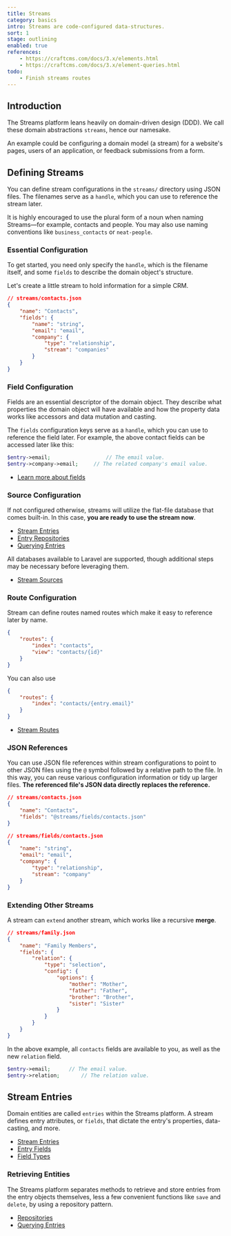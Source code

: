 ```yaml
---
title: Streams
category: basics
intro: Streams are code-configured data-structures.
sort: 1
stage: outlining
enabled: true
references:
    - https://craftcms.com/docs/3.x/elements.html
    - https://craftcms.com/docs/3.x/element-queries.html
todo:
    - Finish streams routes
---
```


## Introduction

The Streams platform leans heavily on domain-driven design (DDD). We call these domain abstractions `streams`, hence our namesake.

An example could be configuring a domain model (a stream) for a website's pages, users of an application, or feedback submissions from a form.

## Defining Streams

You can define stream configurations in the `streams/` directory using JSON files. The filenames serve as a `handle`, which you can use to reference the stream later.

It is highly encouraged to use the plural form of a noun when naming Streams—for example, contacts and people. You may also use naming conventions like `business_contacts` or `neat-people`.

### Essential Configuration

To get started, you need only specify the `handle`, which is the filename itself, and some `fields` to describe the domain object's structure.

Let's create a little stream to hold information for a simple CRM.

```json
// streams/contacts.json
{
    "name": "Contacts",
    "fields": {
        "name": "string",
        "email": "email",
        "company": {
            "type": "relationship",
            "stream": "companies"
        }
    }
}
```

### Field Configuration

Fields are an essential descriptor of the domain object. They describe what properties the domain object will have available and how the property data works like accessors and data mutation and casting.

The `fields` configuration keys serve as a `handle`, which you can use to reference the field later. For example, the above contact fields can be accessed later like this:

```php
$entry->email;                  // The email value.
$entry->company->email;     // The related company's email value.
```

- [Learn more about fields](fields)

### Source Configuration

If not configured otherwise, streams will utilize the flat-file database that comes built-in. In this case, **you are ready to use the stream now**.

- [Stream Entries](entries)
- [Entry Repositories](repositories)
- [Querying Entries](querying)

All databases available to Laravel are supported, though additional steps may be necessary before leveraging them.

- [Stream Sources](sources)

### Route Configuration

Stream can define routes named routes which make it easy to reference later by name.

```json
{
    "routes": {
        "index": "contacts",
        "view": "contacts/{id}"
    }
}
```

You can also use 

```json
{
    "routes": {
        "index": "contacts/{entry.email}"
    }
}
```

- [Stream Routes](routing#stream-routes)

### JSON References

You can use JSON file references within stream configurations to point to other JSON files using the `@` symbol followed by a relative path to the file. In this way, you can reuse various configuration information or tidy up larger files. **The referenced file's JSON data directly replaces the reference.**

```json
// streams/contacts.json
{
    "name": "Contacts",
    "fields": "@streams/fields/contacts.json"
}
```

```json
// streams/fields/contacts.json
{
    "name": "string",
    "email": "email",
    "company": {
        "type": "relationship",
        "stream": "company"
    }
}
```

### Extending Other Streams

A stream can `extend` another stream, which works like a recursive **merge**.

```json
// streams/family.json
{
    "name": "Family Members",
    "fields": {
        "relation": {
            "type": "selection",
            "config": {
                "options": {
                    "mother": "Mother",
                    "father": "Father",
                    "brother": "Brother",
                    "sister": "Sister"
                }
            }
        }
    }
}
```

In the above example, all `contacts` fields are available to you, as well as the new `relation` field.

```php
$entry->email;      // The email value.
$entry->relation;       // The relation value.
```

## Stream Entries

Domain entities are called `entries` within the Streams platform. A stream defines entry attributes, or `fields`, that dictate the entry's properties, data-casting, and more.

- [Stream Entries](entries)
- [Entry Fields](fields)
- [Field Types](fields#field-types)

### Retrieving Entities

The Streams platform separates methods to retrieve and store entries from the entry objects themselves, less a few convenient functions like `save` and `delete`, by using a repository pattern.

- [Repositories](/docs/core/repositories)
- [Querying Entries](/docs/core/querying)
